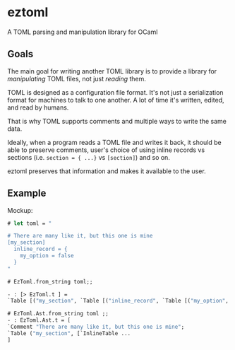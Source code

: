 # eztoml

A TOML parsing and manipulation library for OCaml

## Goals

The main goal for writing another TOML library is to provide a library for _manipulating_ TOML files, not just _reading_ them.

TOML is designed as a configuration file format.
It's not just a serialization format for machines to talk to one another.
A lot of time it's written, edited, and read by humans.

That is why TOML supports comments and multiple ways to write the same data. 

Ideally, when a program reads a TOML file and writes it back, it should be able to preserve
comments, user's choice of using inline records vs sections (i.e. `section = { ...}` vs `[section]`) and so on.

eztoml preserves that information and makes it available to the user.

## Example

Mockup:

```ocaml
# let toml = "

# There are many like it, but this one is mine
[my_section]
  inline_record = {
    my_option = false
  }
"

# EzToml.from_string toml;;

- : [> EzToml.t ] = 
`Table [("my_section", `Table [("inline_record", `Table [("my_option", `Bool false)])])]

# EzToml.Ast.from_string toml ;;
- : EzToml.Ast.t = [
`Comment "There are many like it, but this one is mine";
`Table ("my_section", [`InlineTable ...
]

```
